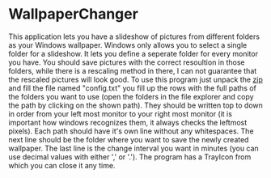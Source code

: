 # WallpaperChanger
This application lets you have a slideshow of pictures from different folders as your Windows wallpaper. Windows only allows you to select a single folder for a slideshow. It lets you define a seperate folder for every monitor you have. You should save pictures with the correct resoultion in those folders, while there is a rescaling method in there, I can not guarantee that the rescaled pictures will look good. To use this program just unpack the [zip](https://github.com/GuentherThomas/WallpaperChanger/releases/tag/v1.0) and fill the file named "config.txt" you fill up the rows with the full paths of the folders you want to use (open the folders in the file explorer and copy the path by clicking on the shown path). They should be written top to down in order from your left most monitor to your right most monitor (it is important how windows recognizes them, it always checks the leftmost pixels). Each path should have it's own line without any whitespaces. The next line should be the folder where you want to save the newly created wallpaper. The last line is the change interval you want in minutes (you can use decimal values with either ',' or '.'). The program has a TrayIcon from which you can close it any time.

